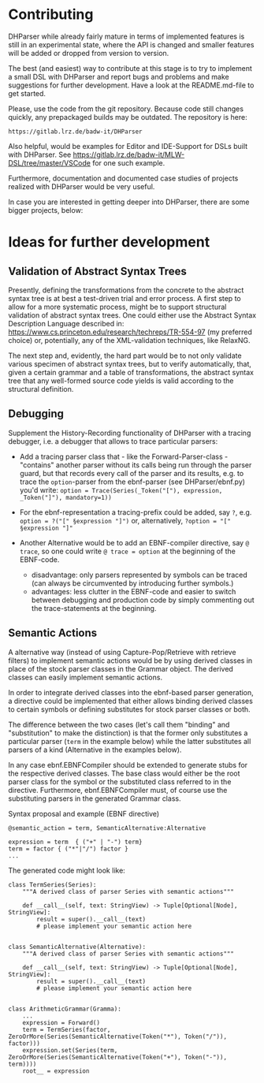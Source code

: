 Contributing
============

DHParser while already fairly mature in terms of implemented features is
still in an experimental state, where the API is changed and smaller
features will be added or dropped from version to version.

The best (and easiest) way to contribute at this stage is to try to
implement a small DSL with DHParser and report bugs and problems and
make suggestions for further development. Have a look at the
README.md-file to get started.

Please, use the code from the git repository. Because code still changes
quickly, any prepackaged builds may be outdated. The repository is here:

    https://gitlab.lrz.de/badw-it/DHParser

Also helpful, would be examples for Editor and IDE-Support for DSLs
built with DHParser. See
https://gitlab.lrz.de/badw-it/MLW-DSL/tree/master/VSCode for one such
example.

Furthermore, documentation and documented case studies of projects
realized with DHParser would be very useful.

In case you are interested in getting deeper into DHParser, there are
some bigger projects, below:


Ideas for further development
=============================


Validation of Abstract Syntax Trees
-----------------------------------

Presently, defining the transformations from the concrete to the
abstract syntax tree is at best a test-driven trial and error process.
A first step to allow for a more systematic process, might be to 
support structural validation of abstract syntax trees. One could
either use the Abstract Syntax Description Language described in:
https://www.cs.princeton.edu/research/techreps/TR-554-97 
(my preferred choice) or, potentially, any of the XML-validation 
techniques, like RelaxNG.

The next step and, evidently, the hard part would be to not only 
validate various specimen of abstract syntax trees, but to verify 
automatically, that, given a certain grammar and a table of 
transformations, the abstract syntax tree that any well-formed 
source code yields is valid according to the structural definition.    


Debugging
---------

Supplement the History-Recording functionality of DHParser with a
tracing debugger, i.e. a debugger that allows to trace particular
parsers:

- Add a tracing parser class that - like the Forward-Parser-class -
  "contains" another parser without its calls being run through the
  parser guard, but that records every call of the parser and its
  results, e.g. to trace the `option`-parser from the ebnf-parser (see
  DHParser/ebnf.py) you'd write: `option = Trace(Series(_Token("["),
  expression, _Token("]"), mandatory=1))`

- For the ebnf-representation a tracing-prefix could be added, say `?`,
  e.g. `option = ?("[" §expression "]")` or, alternatively, `?option =
  "[" §expression "]"`

- Another Alternative would be to add an EBNF-compiler directive, say `@
  trace`, so one could write `@ trace = option` at the beginning of the
  EBNF-code.
  * disadvantage: only parsers represented by symbols can be traced
    (can always be circumvented by introducing further symbols.)
  * advantages: less clutter in the EBNF-code and easier to switch
    between debugging and production code by simply commenting out the
    trace-statements at the beginning.


Semantic Actions
----------------

A alternative way (instead of using Capture-Pop/Retrieve with retrieve
filters) to implement semantic actions would be by using derived classes
in place of the stock parser classes in the Grammar object. The
derived classes can easily implement semantic actions.

In order to integrate derived classes into the ebnf-based parser
generation, a directive could be implemented that either allows binding
derived classes to certain symbols or defining substitutes for stock
parser classes or both.

The difference between the two cases (let's call them "binding" and
"substitution" to make the distinction) is that the former only
substitutes a particular parser (`term` in the example below) while the
latter substitutes all parsers of a kind (Alternative in the examples
below).

In any case ebnf.EBNFCompiler should be extended to generate stubs for
the respective derived classes. The base class would either be the root
parser class for the symbol or the substituted class referred to in the
directive. Furthermore, ebnf.EBNFCompiler must, of course use the
substituting parsers in the generated Grammar class.

Syntax proposal and example (EBNF directive)

    @semantic_action = term, SemanticAlternative:Alternative

    expression = term  { ("+" | "-") term}
    term = factor { ("*"|"/") factor }
    ...

 The generated code might look like:

    class TermSeries(Series):
        """A derived class of parser Series with semantic actions"""

        def __call__(self, text: StringView) -> Tuple[Optional[Node], StringView]:
            result = super().__call__(text)
            # please implement your semantic action here


    class SemanticAlternative(Alternative):
        """A derived class of parser Series with semantic actions"""

        def __call__(self, text: StringView) -> Tuple[Optional[Node], StringView]:
            result = super().__call__(text)
            # please implement your semantic action here


    class ArithmeticGrammar(Gramma):
        ...
        expression = Forward()
        term = TermSeries(factor, ZeroOrMore(Series(SemanticAlternative(Token("*"), Token("/")), factor)))
        expression.set(Series(term, ZeroOrMore(Series(SemanticAlternative(Token("+"), Token("-")), term))))
        root__ = expression
